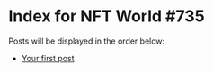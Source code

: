 # Index for NFT World #735
Posts will be displayed in the order below:

- [Your first post](./001-first.md)

